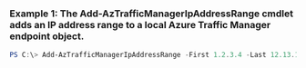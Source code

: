 ### Example 1: The Add-AzTrafficManagerIpAddressRange cmdlet adds an IP address range to a local Azure Traffic Manager endpoint object.
```powershell
PS C:\> Add-AzTrafficManagerIpAddressRange -First 1.2.3.4 -Last 12.13.14.31 -TrafficManagerEndpoint $TrafficManagerEndpoint
```

